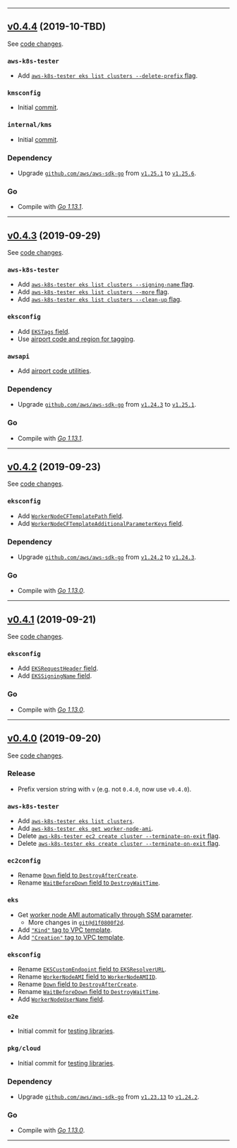 


<hr>


## [v0.4.4](https://github.com/aws/aws-k8s-tester/releases/tag/v0.4.4) (2019-10-TBD)

See [code changes](https://github.com/aws/aws-k8s-tester/compare/v0.4.3...v0.4.4).

### `aws-k8s-tester`

- Add [`aws-k8s-tester eks list clusters --delete-prefix` flag](https://github.com/aws/aws-k8s-tester/commit/TBD).

### `kmsconfig`

- Initial [commit](https://github.com/aws/aws-k8s-tester/commit/eab638497e57562046398784934c93b9c37dfb4b).

### `internal/kms`

- Initial [commit](https://github.com/aws/aws-k8s-tester/commit/eab638497e57562046398784934c93b9c37dfb4b).

### Dependency

- Upgrade [`github.com/aws/aws-sdk-go`](https://github.com/aws/aws-sdk-go/releases) from [`v1.25.1`](https://github.com/aws/aws-sdk-go/releases/tag/v1.25.1) to [`v1.25.6`](https://github.com/aws/aws-sdk-go/releases/tag/v1.25.6).

### Go

- Compile with [*Go 1.13.1*](https://golang.org/doc/devel/release.html#go1.13).


<hr>


## [v0.4.3](https://github.com/aws/aws-k8s-tester/releases/tag/v0.4.3) (2019-09-29)

See [code changes](https://github.com/aws/aws-k8s-tester/compare/v0.4.2...v0.4.3).

### `aws-k8s-tester`

- Add [`aws-k8s-tester eks list clusters --signing-name` flag](https://github.com/aws/aws-k8s-tester/commit/e4c8b5beb852e9b7c18cb17bcd6f6fbf85f7b2da).
- Add [`aws-k8s-tester eks list clusters --more` flag](https://github.com/aws/aws-k8s-tester/commit/e4c8b5beb852e9b7c18cb17bcd6f6fbf85f7b2da).
- Add [`aws-k8s-tester eks list clusters --clean-up` flag](https://github.com/aws/aws-k8s-tester/commit/e4c8b5beb852e9b7c18cb17bcd6f6fbf85f7b2da).

### `eksconfig`

- Add [`EKSTags` field](https://github.com/aws/aws-k8s-tester/commit/954468626d8e2bab3010af8bef2791de03ef5263).
- Use [airport code and region for tagging](https://github.com/aws/aws-k8s-tester/commit/74991b3050073e063a9d34bd99a60cfcfd715cfe).

### `awsapi`

- Add [airport code utilities](https://github.com/aws/aws-k8s-tester/commit/74991b3050073e063a9d34bd99a60cfcfd715cfe).

### Dependency

- Upgrade [`github.com/aws/aws-sdk-go`](https://github.com/aws/aws-sdk-go/releases) from [`v1.24.3`](https://github.com/aws/aws-sdk-go/releases/tag/v1.24.3) to [`v1.25.1`](https://github.com/aws/aws-sdk-go/releases/tag/v1.25.1).

### Go

- Compile with [*Go 1.13.1*](https://golang.org/doc/devel/release.html#go1.13).


<hr>


## [v0.4.2](https://github.com/aws/aws-k8s-tester/releases/tag/v0.4.2) (2019-09-23)

See [code changes](https://github.com/aws/aws-k8s-tester/compare/v0.4.1...v0.4.2).

### `eksconfig`

- Add [`WorkerNodeCFTemplatePath` field](https://github.com/aws/aws-k8s-tester/commit/e33beb235c86420a693a367a39a7a810580bd475).
- Add [`WorkerNodeCFTemplateAdditionalParameterKeys` field](https://github.com/aws/aws-k8s-tester/commit/e33beb235c86420a693a367a39a7a810580bd475).

### Dependency

- Upgrade [`github.com/aws/aws-sdk-go`](https://github.com/aws/aws-sdk-go/releases) from [`v1.24.2`](https://github.com/aws/aws-sdk-go/releases/tag/v1.24.2) to [`v1.24.3`](https://github.com/aws/aws-sdk-go/releases/tag/v1.24.3).

### Go

- Compile with [*Go 1.13.0*](https://golang.org/doc/devel/release.html#go1.13).


<hr>


## [v0.4.1](https://github.com/aws/aws-k8s-tester/releases/tag/v0.4.1) (2019-09-21)

See [code changes](https://github.com/aws/aws-k8s-tester/compare/v0.4.0...v0.4.1).

### `eksconfig`

- Add [`EKSRequestHeader` field](https://github.com/aws/aws-k8s-tester/commit/ecaa236b66967b1aaff8b938e3daeb4ed0a59df8).
- Add [`EKSSigningName` field](https://github.com/aws/aws-k8s-tester/commit/ecaa236b66967b1aaff8b938e3daeb4ed0a59df8).

### Go

- Compile with [*Go 1.13.0*](https://golang.org/doc/devel/release.html#go1.13).


<hr>


## [v0.4.0](https://github.com/aws/aws-k8s-tester/releases/tag/v0.4.0) (2019-09-20)

See [code changes](https://github.com/aws/aws-k8s-tester/compare/0.3.4...v0.4.0).

### Release

- Prefix version string with `v` (e.g. not `0.4.0`, now use `v0.4.0`).

### `aws-k8s-tester`

- Add [`aws-k8s-tester eks list clusters`](https://github.com/aws/aws-k8s-tester/commit/09994664f2ef14d07f21b941dce5caa6c99272d0).
- Add [`aws-k8s-tester eks get worker-node-ami`](https://github.com/aws/aws-k8s-tester/commit/d1f0800f2df575e9662fec15fb47a4080ee6664a).
- Delete [`aws-k8s-tester ec2 create cluster --terminate-on-exit` flag](https://github.com/aws/aws-k8s-tester/commit/67aa1e2a55e48aa29bded1f60b533fde5fc1883f).
- Delete [`aws-k8s-tester eks create cluster --terminate-on-exit` flag](https://github.com/aws/aws-k8s-tester/commit/67aa1e2a55e48aa29bded1f60b533fde5fc1883f).

### `ec2config`

- Rename [`Down` field to `DestroyAfterCreate`](https://github.com/aws/aws-k8s-tester/commit/67aa1e2a55e48aa29bded1f60b533fde5fc1883f).
- Rename [`WaitBeforeDown` field to `DestroyWaitTime`](https://github.com/aws/aws-k8s-tester/commit/67aa1e2a55e48aa29bded1f60b533fde5fc1883f).

### `eks`

- Get [worker node AMI automatically through SSM parameter](https://github.com/aws/aws-k8s-tester/commit/e4a5e9439608955f756d3b37c68f897b71de7912).
  - More changes in [`git@d1f0800f2d`](https://github.com/aws/aws-k8s-tester/commit/d1f0800f2df575e9662fec15fb47a4080ee6664a).
- Add [`"Kind"` tag to VPC template](https://github.com/aws/aws-k8s-tester/commit/d81ea52a8f51f2bcd43daaaa64154a82f6f53c1b).
- Add [`"Creation"` tag to VPC template](https://github.com/aws/aws-k8s-tester/commit/f1b48ea59f72a64d950954b413ed45dc024c6593).

### `eksconfig`

- Rename [`EKSCustomEndpoint` field to `EKSResolverURL`](https://github.com/aws/aws-k8s-tester/commit/09994664f2ef14d07f21b941dce5caa6c99272d0).
- Rename [`WorkerNodeAMI` field to `WorkerNodeAMIID`](https://github.com/aws/aws-k8s-tester/commit/d1f0800f2df575e9662fec15fb47a4080ee6664a).
- Rename [`Down` field to `DestroyAfterCreate`](https://github.com/aws/aws-k8s-tester/commit/f0c94407ec7746677acf85e851dcd45313d7bae9).
- Rename [`WaitBeforeDown` field to `DestroyWaitTime`](https://github.com/aws/aws-k8s-tester/commit/f0c94407ec7746677acf85e851dcd45313d7bae9).
- Add [`WorkerNodeUserName` field](https://github.com/aws/aws-k8s-tester/commit/d56c5bd679c3d76bd33b288d95ecd3743ec6c27a).

### `e2e`

- Initial commit for [testing libraries](https://github.com/aws/aws-k8s-tester/tree/master/e2e).

### `pkg/cloud`

- Initial commit for [testing libraries](https://github.com/aws/aws-k8s-tester/tree/master/pkg/cloud).

### Dependency

- Upgrade [`github.com/aws/aws-sdk-go`](https://github.com/aws/aws-sdk-go/releases) from [`v1.23.13`](https://github.com/aws/aws-sdk-go/releases/tag/v1.23.13) to [`v1.24.2`](https://github.com/aws/aws-sdk-go/releases/tag/v1.24.2).

### Go

- Compile with [*Go 1.13.0*](https://golang.org/doc/devel/release.html#go1.13).


<hr>


